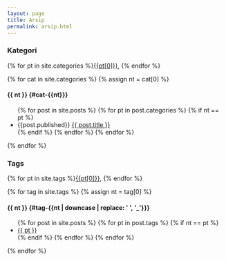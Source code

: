 ```yaml
---
layout: page
title: Arsip
permalink: arsip.html
---
```

<h3 class='text-center'>Kategori</h3>
<p class='text-center'>{% for pt in site.categories %}<a href="#cat-{{pt[0]}}">{{pt[0]}}</a>, {% endfor %}</p>

{% for cat in site.categories %}
{% assign nt = cat[0] %}

#### {{ nt }} {#cat-{{nt}}}
<ul> 
  {% for post in site.posts %}
     {% for pt in post.categories %}
    {% if nt == pt %}
      <li>
        {{post.published}} <a href="{{ post.url }}">{{ post.title }}</a>
      </li>
    {% endif %}  
   {% endfor %} 
  {% endfor %}
</ul>  
{% endfor %}

<h3 class='text-center'>Tags</h3>
<p class='text-center'>{% for pt in site.tags %}<a href="#tag-{{pt[0] | downcase | replace: ' ', '_'}}">{{pt[0]}}</a>, {% endfor %}</p>
{% for tag in site.tags %}
{% assign nt = tag[0] %}

#### {{ nt }} {#tag-{{nt | downcase | replace: ' ', '_'}}}
<ul> 
{% for post in site.posts %}
	{% for pt in post.tags %}
		{% if nt == pt %}
			<li><a id="#tag-{{pt | downcase | replace: ' ', '_'}}" href="{{ post.url }}">{{ pt }}</a></li>
		{% endif %}  
	{% endfor %} 
{% endfor %}
</ul>  
{% endfor %}
